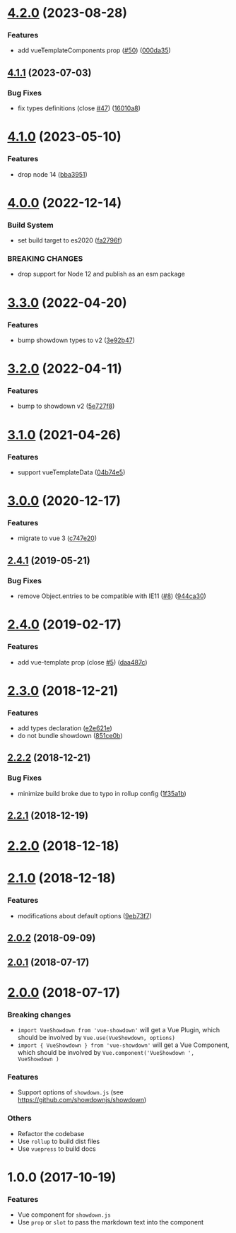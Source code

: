 # [4.2.0](https://github.com/meteorlxy/vue-showdown/compare/v4.1.1...v4.2.0) (2023-08-28)


### Features

* add vueTemplateComponents prop ([#50](https://github.com/meteorlxy/vue-showdown/issues/50)) ([000da35](https://github.com/meteorlxy/vue-showdown/commit/000da35571d77e681f22363d870c34a4c0c207c5))



## [4.1.1](https://github.com/meteorlxy/vue-showdown/compare/v4.1.0...v4.1.1) (2023-07-03)


### Bug Fixes

* fix types definitions (close [#47](https://github.com/meteorlxy/vue-showdown/issues/47)) ([16010a8](https://github.com/meteorlxy/vue-showdown/commit/16010a8bf19ff9b57c18758ec3ffa500de084547))



# [4.1.0](https://github.com/meteorlxy/vue-showdown/compare/v4.0.0...v4.1.0) (2023-05-10)


### Features

* drop node 14 ([bba3951](https://github.com/meteorlxy/vue-showdown/commit/bba395150e4466d0eb11cb23a3fc72dad6a5b7c5))



# [4.0.0](https://github.com/meteorlxy/vue-showdown/compare/v3.3.0...v4.0.0) (2022-12-14)


### Build System

* set build target to es2020 ([fa2796f](https://github.com/meteorlxy/vue-showdown/commit/fa2796fa5036769e0abac7f80362b9fc7742418e))


### BREAKING CHANGES

* drop support for Node 12 and publish as an esm package



# [3.3.0](https://github.com/meteorlxy/vue-showdown/compare/v3.2.0...v3.3.0) (2022-04-20)


### Features

* bump showdown types to v2 ([3e92b47](https://github.com/meteorlxy/vue-showdown/commit/3e92b475d7a4071729e0317b511ffa81aa06d838))



# [3.2.0](https://github.com/meteorlxy/vue-showdown/compare/v3.1.0...v3.2.0) (2022-04-11)


### Features

* bump to showdown v2 ([5e727f8](https://github.com/meteorlxy/vue-showdown/commit/5e727f8634da2f2d7bd809591bcfbfbe4a7ab7d1))



# [3.1.0](https://github.com/meteorlxy/vue-showdown/compare/v3.0.0...v3.1.0) (2021-04-26)


### Features

* support vueTemplateData ([04b74e5](https://github.com/meteorlxy/vue-showdown/commit/04b74e5cf959644a35dbc50cc917c2dd2370cba4))



# [3.0.0](https://github.com/meteorlxy/vue-showdown/compare/v2.4.1...v3.0.0) (2020-12-17)


### Features

* migrate to vue 3 ([c747e20](https://github.com/meteorlxy/vue-showdown/commit/c747e2080bdfe2331f1a326894a050e760edb809))



## [2.4.1](https://github.com/meteorlxy/vue-showdown/compare/v2.4.0...v2.4.1) (2019-05-21)


### Bug Fixes

* remove Object.entries to be compatible with IE11 ([#8](https://github.com/meteorlxy/vue-showdown/issues/8)) ([944ca30](https://github.com/meteorlxy/vue-showdown/commit/944ca30))



# [2.4.0](https://github.com/meteorlxy/vue-showdown/compare/v2.3.0...v2.4.0) (2019-02-17)


### Features

* add vue-template prop (close [#5](https://github.com/meteorlxy/vue-showdown/issues/5)) ([daa487c](https://github.com/meteorlxy/vue-showdown/commit/daa487c))



# [2.3.0](https://github.com/meteorlxy/vue-showdown/compare/v2.2.2...v2.3.0) (2018-12-21)


### Features

* add types declaration ([e2e621e](https://github.com/meteorlxy/vue-showdown/commit/e2e621e))
* do not bundle showdown ([851ce0b](https://github.com/meteorlxy/vue-showdown/commit/851ce0b))



## [2.2.2](https://github.com/meteorlxy/vue-showdown/compare/v2.2.1...v2.2.2) (2018-12-21)


### Bug Fixes

* minimize build broke due to typo in rollup config ([1f35a1b](https://github.com/meteorlxy/vue-showdown/commit/1f35a1b))



## [2.2.1](https://github.com/meteorlxy/vue-showdown/compare/v2.2.0...v2.2.1) (2018-12-19)



# [2.2.0](https://github.com/meteorlxy/vue-showdown/compare/v2.1.0...v2.2.0) (2018-12-18)



# [2.1.0](https://github.com/meteorlxy/vue-showdown/compare/v2.0.2...v2.1.0) (2018-12-18)


### Features

* modifications about default options ([9eb73f7](https://github.com/meteorlxy/vue-showdown/commit/9eb73f7))



## [2.0.2](https://github.com/meteorlxy/vue-showdown/compare/v2.0.1...v2.0.2) (2018-09-09)



## [2.0.1](https://github.com/meteorlxy/vue-showdown/compare/v2.0.0...v2.0.1) (2018-07-17)



# [2.0.0](https://github.com/meteorlxy/vue-showdown/compare/v1.0.0...v2.0.0) (2018-07-17)

### Breaking changes

- `import VueShowdown from 'vue-showdown'` will get a Vue Plugin, which should be involved by `Vue.use(VueShowdown, options)`
- `import { VueShowdown } from 'vue-showdown'` will get a Vue Component, which should be involved by `Vue.component('VueShowdown ', VueShowdown )`

### Features

- Support options of `showdown.js` (see https://github.com/showdownjs/showdown)

### Others

- Refactor the codebase
- Use `rollup` to build dist files
- Use `vuepress` to build docs


# 1.0.0 (2017-10-19)

### Features

- Vue component for `showdown.js`
- Use `prop` or `slot` to pass the markdown text into the component


